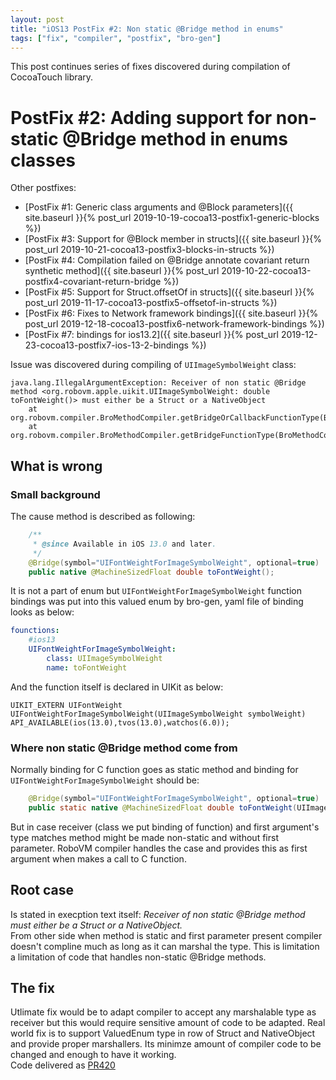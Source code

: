 ```yaml
---
layout: post
title: "iOS13 PostFix #2: Non static @Bridge method in enums"
tags: ["fix", "compiler", "postfix", "bro-gen"]
---
```

This post continues series of fixes discovered during compilation of CocoaTouch library.  
# PostFix #2: Adding support for non-static @Bridge method in enums classes 

Other postfixes:  
* [PostFix #1: Generic class arguments and @Block parameters]({{ site.baseurl }}{% post_url 2019-10-19-cocoa13-postfix1-generic-blocks %})
* [PostFix #3: Support for @Block member in structs]({{ site.baseurl }}{% post_url 2019-10-21-cocoa13-postfix3-blocks-in-structs %})
* [PostFix #4: Compilation failed on @Bridge annotate covariant return synthetic method]({{ site.baseurl }}{% post_url 2019-10-22-cocoa13-postfix4-covariant-return-bridge %})
* [PostFix #5: Support for Struct.offsetOf in structs]({{ site.baseurl }}{% post_url 2019-11-17-cocoa13-postfix5-offsetof-in-structs %})
* [PostFix #6: Fixes to Network framework bindings]({{ site.baseurl }}{% post_url 2019-12-18-cocoa13-postfix6-network-framework-bindings %})
* [PostFix #7: bindings for ios13.2]({{ site.baseurl }}{% post_url 2019-12-23-cocoa13-postfix7-ios-13-2-bindings %})

Issue was discovered during compiling of `UIImageSymbolWeight` class: 
```
java.lang.IllegalArgumentException: Receiver of non static @Bridge method <org.robovm.apple.uikit.UIImageSymbolWeight: double toFontWeight()> must either be a Struct or a NativeObject
	at org.robovm.compiler.BroMethodCompiler.getBridgeOrCallbackFunctionType(BroMethodCompiler.java:554)
	at org.robovm.compiler.BroMethodCompiler.getBridgeFunctionType(BroMethodCompiler.java:526)
```

##  What is wrong 
<!-- more -->
### Small background
The cause method is described as following:  
```java
    /**
     * @since Available in iOS 13.0 and later.
     */
    @Bridge(symbol="UIFontWeightForImageSymbolWeight", optional=true)
    public native @MachineSizedFloat double toFontWeight();
```

It is not a part of enum but `UIFontWeightForImageSymbolWeight` function bindings was put into this valued enum by bro-gen, yaml file of binding looks as below:
```yaml
founctions:
    #ios13
    UIFontWeightForImageSymbolWeight:
        class: UIImageSymbolWeight
        name: toFontWeight
```

And the function itself is declared in UIKit as below: 
```objc
UIKIT_EXTERN UIFontWeight UIFontWeightForImageSymbolWeight(UIImageSymbolWeight symbolWeight) API_AVAILABLE(ios(13.0),tvos(13.0),watchos(6.0));
```

### Where non static @Bridge method come from 
Normally binding for C function goes as static method and binding for `UIFontWeightForImageSymbolWeight` should be:
```java
    @Bridge(symbol="UIFontWeightForImageSymbolWeight", optional=true)
    public static native @MachineSizedFloat double toFontWeight(UIImageSymbolWeight symbolWeight);
```

But in case receiver (class we put binding of function) and first argument's type matches method might be made non-static and without first parameter. RoboVM compiler handles the case and provides this as first argument when makes a call to C function. 

## Root case 
Is stated in execption text itself: *Receiver of non static @Bridge method must either be a Struct or a NativeObject.*  
From other side when method is static and first parameter present compiler doesn't compline much as long as it can marshal the type. This is limitation a limitation of code that handles non-static @Bridge methods.

## The fix
Utlimate fix would be to adapt compiler to accept any marshalable type as receiver but this would require sensitive amount of code to be adapted. Real world fix is to support ValuedEnum type in row of Struct and NativeObject and provide proper marshallers. Its minimze amount of compiler code to be changed and enough to have it working.  
Code delivered as [PR420](https://github.com/MobiVM/robovm/pull/420)
